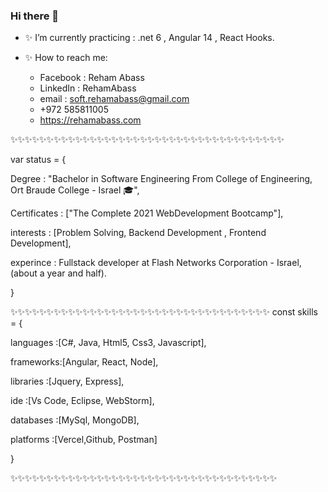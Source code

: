 ### Hi there 👋

<!--
**rehamAbass/rehamAbass** is a  _special_ ✨ repository because its `README.md` (this file) appears on your GitHub profile.
-->
- ✨ I’m currently practicing :  .net 6 , Angular 14 , React Hooks.
- ✨ How to reach me: 
    
    - Facebook : Reham Abass 
    - LinkedIn  : RehamAbass  
    - email : soft.rehamabass@gmail.com
    - +972 585811005
    - https://rehamabass.com
    
✨✨✨✨✨✨✨✨✨✨✨✨✨✨✨✨✨✨✨✨✨✨✨✨✨✨✨✨✨✨✨✨✨✨✨✨✨✨

var status = 
{ 

Degree       : "Bachelor in Software Engineering From College of Engineering, Ort Braude College - Israel 🎓",

Certificates : ["The Complete 2021 WebDevelopment Bootcamp"],

interests    : [Problem Solving, Backend Development , Frontend Development],

experince    : Fullstack developer at Flash Networks Corporation - Israel, (about a year and half).

}

✨✨✨✨✨✨✨✨✨✨✨✨✨✨✨✨✨✨✨✨✨✨✨✨✨✨✨✨✨✨✨✨✨✨✨✨
const skills = 
{
 
 languages :[C#,  Java, Html5, Css3, Javascript],
  
 
 frameworks:[Angular, React, Node],
  
 
 libraries :[Jquery,  Express],
  
 
 ide       :[Vs Code, Eclipse, WebStorm],
  
 
 databases :[MySql, MongoDB],
  
 
 platforms :[Vercel,Github, Postman]

}

✨✨✨✨✨✨✨✨✨✨✨✨✨✨✨✨✨✨✨✨✨✨✨✨✨✨✨✨✨✨✨✨✨✨✨✨✨





